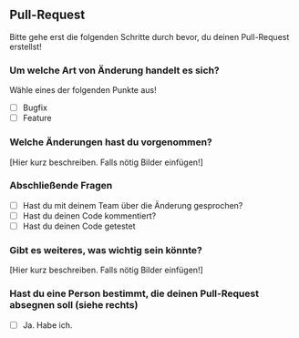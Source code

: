 ## Pull-Request
Bitte gehe erst die folgenden Schritte durch bevor, du deinen Pull-Request erstellst!

### Um welche Art von Änderung handelt es sich?
Wähle eines der folgenden Punkte aus!
- [ ] Bugfix
- [ ] Feature

### Welche Änderungen hast du vorgenommen?
[Hier kurz beschreiben. Falls nötig Bilder einfügen!]

### Abschließende Fragen
- [ ] Hast du mit deinem Team über die Änderung gesprochen?
- [ ] Hast du deinen Code kommentiert?
- [ ] Hast du deinen Code getestet

### Gibt es weiteres, was wichtig sein könnte?
[Hier kurz beschreiben. Falls nötig Bilder einfügen!]

### Hast du eine Person bestimmt, die deinen Pull-Request absegnen soll (siehe rechts)
- [ ] Ja. Habe ich.
